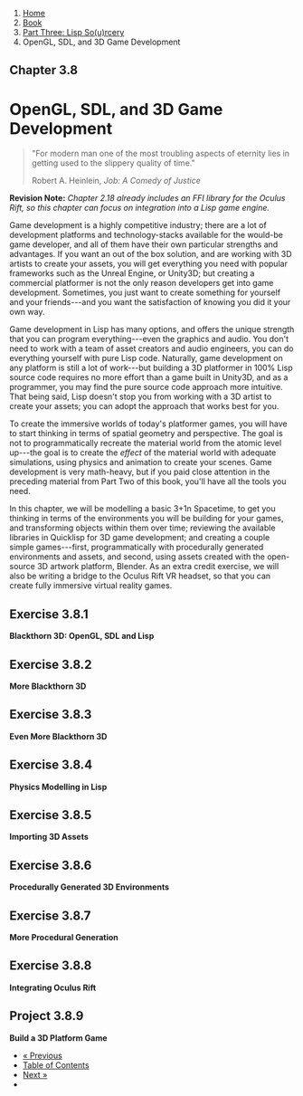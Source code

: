 <ol class="breadcrumb">
  <li><a href="/">Home</a></li>
  <li><a href="/book/">Book</a></li>
  <li><a href="/book/3-0-0-overview/">Part Three: Lisp So(u)rcery</a></li>
  <li class="active">OpenGL, SDL, and 3D Game Development</li>
</ol>

## Chapter 3.8

# OpenGL, SDL, and 3D Game Development

> "For modern man one of the most troubling aspects of eternity lies in getting used to the slippery quality of time."
> <footer>Robert A. Heinlein, <em>Job: A Comedy of Justice</em></footer>

**Revision Note:** *Chapter 2.18 already includes an FFI library for the Oculus Rift, so this chapter can focus on integration into a Lisp game engine.*

Game development is a highly competitive industry; there are a lot of development platforms and technology-stacks available for the would-be game developer, and all of them have their own particular strengths and advantages.  If you want an out of the box solution, and are working with 3D artists to create your assets, you will get everything you need with popular frameworks such as the Unreal Engine, or Unity3D; but creating a commercial platformer is not the only reason developers get into game development.  Sometimes, you just want to create something for yourself and your friends---and you want the satisfaction of knowing you did it your own way.

Game development in Lisp has many options, and offers the unique strength that you can program everything---even the graphics and audio.  You don't need to work with a team of asset creators and audio engineers, you can do everything yourself with pure Lisp code.  Naturally, game development on any platform is still a lot of work---but building a 3D platformer in 100% Lisp source code requires no more effort than a game built in Unity3D, and as a programmer, you may find the pure source code approach more intuitive.  That being said, Lisp doesn't stop you from working with a 3D artist to create your assets; you can adopt the approach that works best for you.

To create the immersive worlds of today's platformer games, you will have to start thinking in terms of spatial geometry and perspective.  The goal is not to programmatically recreate the material world from the atomic level up---the goal is to create the *effect* of the material world with adequate simulations, using physics and animation to create your scenes.  Game development is very math-heavy, but if you paid close attention in the preceding material from Part Two of this book, you'll have all the tools you need.

In this chapter, we will be modelling a basic 3+1n Spacetime, to get you thinking in terms of the environments you will be building for your games, and transforming objects within them over time; reviewing the available libraries in Quicklisp for 3D game development; and creating a couple simple games---first, programmatically with procedurally generated environments and assets, and second, using assets created with the open-source 3D artwork platform, Blender.  As an extra credit exercise, we will also be writing a bridge to the Oculus Rift VR headset, so that you can create fully immersive virtual reality games.

## Exercise 3.8.1

**Blackthorn 3D: OpenGL, SDL and Lisp**

## Exercise 3.8.2

**More Blackthorn 3D**

## Exercise 3.8.3

**Even More Blackthorn 3D**

## Exercise 3.8.4

**Physics Modelling in Lisp**

## Exercise 3.8.5

**Importing 3D Assets**

## Exercise 3.8.6

**Procedurally Generated 3D Environments**

## Exercise 3.8.7

**More Procedural Generation**

## Exercise 3.8.8

**Integrating Oculus Rift**

## Project 3.8.9

**Build a 3D Platform Game**

<ul class="pager">
  <li class="previous"><a href="/book/3-07-00-graphics/">&laquo; Previous</a></li>
  <li><a href="/book/">Table of Contents</a></li>
  <li class="next"><a href="/book/3-09-00-audio/">Next &raquo;</a><li>
</ul>

